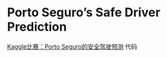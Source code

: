 # Porto Seguro’s Safe Driver Prediction

[Kaggle比赛：Porto Seguro的安全驾驶预测](https://www.kaggle.com/c/porto-seguro-safe-driver-prediction) 代码
